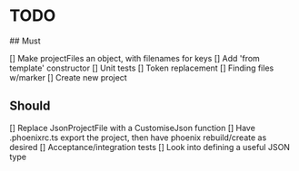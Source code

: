 # TODO

## Must

[] Make projectFiles an object, with filenames for keys
[] Add 'from template' constructor
[] Unit tests
  [] Token replacement
  [] Finding files w/marker
[] Create new project

## Should

[] Replace JsonProjectFile with a CustomiseJson function
[] Have .phoenixrc.ts export the project, then have phoenix rebuild/create as desired
[] Acceptance/integration tests
[] Look into defining a useful JSON type